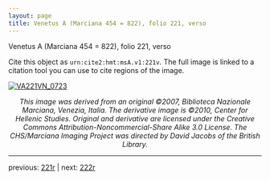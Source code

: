 ```yaml
---
layout: page
title: Venetus A (Marciana 454 = 822), folio 221, verso
---
```


Venetus A (Marciana 454 = 822), folio 221, verso

Cite this object as `urn:cite2:hmt:msA.v1:221v`.  The full image is linked to a citation tool you can use to cite regions of the image.

[![VA221VN_0723](http://www.homermultitext.org/iipsrv?IIIF=/project/homer/pyramidal/deepzoom/hmt/vaimg/2017a/VA221VN_0723.tif/full/800,/0/default.jpg)](http://www.homermultitext.org/ict2/?urn=urn:cite2:hmt:vaimg.2017a:VA221VN_0723) 

<p style="text-align: center; font-style: italic;">This image was derived from an original ©2007, Biblioteca Nazionale Marciana, Venezia, Italia. The derivative image is ©2010, Center for Hellenic Studies. Original and derivative are licensed under the Creative Commons Attribution-Noncommercial-Share Alike 3.0 License. The CHS/Marciana Imaging Project was directed by David Jacobs of the British Library.</p>

---

previous: [221r](../221r/) | next: [222r](../222r/)